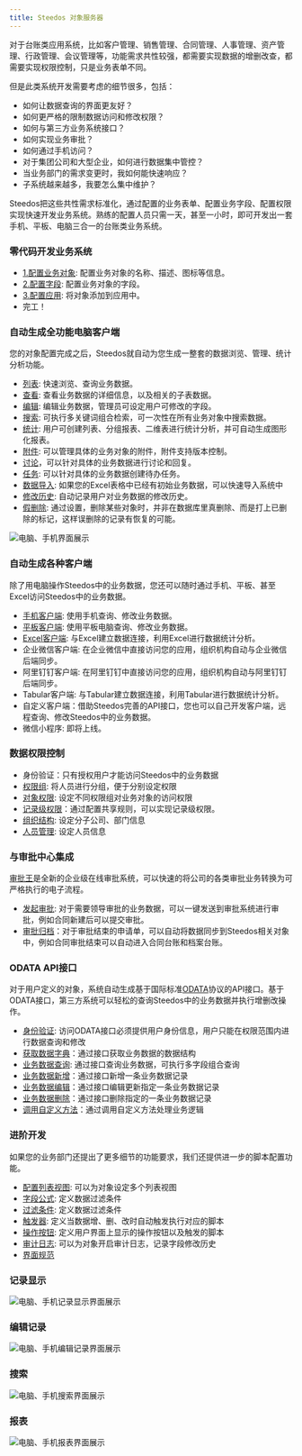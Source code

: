 ```yaml
---
title: Steedos 对象服务器
---
```


对于台账类应用系统，比如客户管理、销售管理、合同管理、人事管理、资产管理、行政管理、会议管理等，功能需求共性较强，都需要实现数据的增删改查，都需要实现权限控制，只是业务表单不同。

但是此类系统开发需要考虑的细节很多，包括：
- 如何让数据查询的界面更友好？
- 如何更严格的限制数据访问和修改权限？
- 如何与第三方业务系统接口？
- 如何实现业务审批？
- 如何通过手机访问？
- 对于集团公司和大型企业，如何进行数据集中管控？
- 当业务部门的需求变更时，我如何能快速响应？
- 子系统越来越多，我要怎么集中维护？

Steedos把这些共性需求标准化，通过配置的业务表单、配置业务字段、配置权限实现快速开发业务系统。熟练的配置人员只需一天，甚至一小时，即可开发出一套手机、平板、电脑三合一的台账类业务系统。

### 零代码开发业务系统
- [1.配置业务对象](object.md): 配置业务对象的名称、描述、图标等信息。
- [2.配置字段](object_field.md): 配置业务对象的字段。
- [3.配置应用](app.md): 将对象添加到应用中。
- 完工！

### 自动生成全功能电脑客户端
您的对象配置完成之后，Steedos就自动为您生成一整套的数据浏览、管理、统计分析功能。
- [列表](record_list.md): 快速浏览、查询业务数据。
- [查看](record_view.md): 查看业务数据的详细信息，以及相关的子表数据。
- [编辑](record_edit.md): 编辑业务数据，管理员可设定用户可修改的字段。
- [搜索](record_search.md): 可执行多关键词组合检索，可一次性在所有业务对象中搜索数据。
- [统计](reports.md): 用户可创建列表、分组报表、二维表进行统计分析，并可自动生成图形化报表。
- [附件](record_attachment.md): 可以管理具体的业务对象的附件，附件支持版本控制。
- [讨论](record_chatter.md)，可以针对具体的业务数据进行讨论和回复。
- [任务](record_tasks.md): 可以针对具体的业务数据创建待办任务。
- [数据导入](record_import.md): 如果您的Excel表格中已经有初始业务数据，可以快速导入系统中
- [修改历史](record_history.md): 自动记录用户对业务数据的修改历史。
- [假删除](record_trash.md): 通过设置，删除某些对象时，并非在数据库里真删除、而是打上已删除的标记，这样误删除的记录有恢复的可能。

![电脑、手机界面展示](assets/mac_ipad_iphone_home.png)

### 自动生成各种客户端
除了用电脑操作Steedos中的业务数据，您还可以随时通过手机、平板、甚至Excel访问Steedos中的业务数据。
- [手机客户端](app_mobile.md): 使用手机查询、修改业务数据。
- [平板客户端](app_ipad.md): 使用平板电脑查询、修改业务数据。
- [Excel客户端](app_excel.md): 与Excel建立数据连接，利用Excel进行数据统计分析。
- 企业微信客户端: 在企业微信中直接访问您的应用，组织机构自动与企业微信后端同步。
- 阿里钉钉客户端: 在阿里钉钉中直接访问您的应用，组织机构自动与阿里钉钉后端同步。
- Tabular客户端: 与Tabular建立数据连接，利用Tabular进行数据统计分析。
- 自定义客户端：借助Steedos完善的API接口，您也可以自己开发客户端，远程查询、修改Steedos中的业务数据。
- 微信小程序: 即将上线。

### 数据权限控制
- 身份验证：只有授权用户才能访问Steedos中的业务数据
- [权限组](permission_set.md): 将人员进行分组，便于分别设定权限
- [对象权限](object_permission.md): 设定不同权限组对业务对象的访问权限
- [记录级权限](permission_share.md)：通过配置共享规则，可以实现记录级权限。
- [组织结构](organization.md): 设定分子公司、部门信息
- [人员管理](space_user.md): 设定人员信息

### 与审批中心集成
[审批王](https://www.steedos.com/cn/workflow/)是全新的企业级在线审批系统，可以快速的将公司的各类审批业务转换为可严格执行的电子流程。
- [发起审批](workflow_submit.md): 对于需要领导审批的业务数据，可以一键发送到审批系统进行审批，例如合同新建后可以提交审批。
- [审批归档](workflow_archive.md)：对于审批结束的申请单，可以自动将数据同步到Steedos相关对象中，例如合同审批结束可以自动进入合同台账和档案台账。

### ODATA API接口
对于用户定义的对象，系统自动生成基于国际标准[ODATA](http://www.odata.org/)协议的API接口。基于ODATA接口，第三方系统可以轻松的查询Steedos中的业务数据并执行增删改操作。
- [身份验证](odata_auth.md): 访问ODATA接口必须提供用户身份信息，用户只能在权限范围内进行数据查询和修改
- [获取数据字典](odata_metadata.md)：通过接口获取业务数据的数据结构
- [业务数据查询](odata_query.md): 通过接口查询业务数据，可执行多字段组合查询
- [业务数据新增](odata_add.md)：通过接口新增一条业务数据记录
- [业务数据编辑](odata_edit.md)：通过接口编辑更新指定一条业务数据记录
- [业务数据删除](odata_delete.md)：通过接口删除指定的一条业务数据记录
- [调用自定义方法](odata_functions.md)：通过调用自定义方法处理业务逻辑

### 进阶开发
如果您的业务部门还提出了更多细节的功能要求，我们还提供进一步的脚本配置功能。
- [配置列表视图](object_listview.md): 可以为对象设定多个列表视图
- [字段公式](object_field_formula.md): 定义数据过滤条件
- [过滤条件](object_filter.md): 定义数据过滤条件
- [触发器](object_trigger.md): 定义当数据增、删、改时自动触发执行对应的脚本
- [操作按钮](object_action.md): 定义用户界面上显示的操作按钮以及触发的脚本
- [审计日志](object_audit.md): 可以为对象开启审计日志，记录字段修改历史
- [界面规范](https://www.lightningdesignsystem.com/guidelines/overview/)

### 记录显示
![电脑、手机记录显示界面展示](assets/mac_mobile_view.jpg)

### 编辑记录
![电脑、手机编辑记录界面展示](assets/ipad_iphone_edit.jpg)

### 搜索
![电脑、手机搜索界面展示](assets/mac_mobile_search.jpg)

### 报表
![电脑、手机报表界面展示](assets/mac_mobile_report.jpg)

